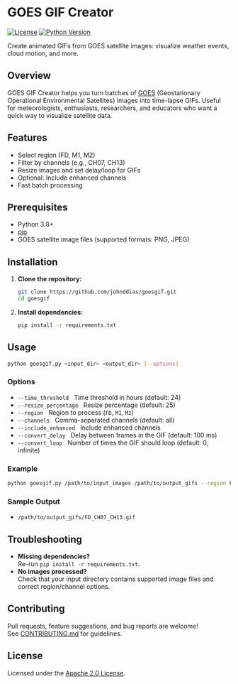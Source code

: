 # GOES GIF Creator

[![License](https://img.shields.io/badge/license-Apache%202.0-blue.svg)](LICENSE)
[![Python Version](https://img.shields.io/badge/python-3.8%2B-blue.svg)](https://www.python.org/)

Create animated GIFs from GOES satellite images: visualize weather events, cloud motion, and more.

## Overview

GOES GIF Creator helps you turn batches of [GOES](https://www.goes.noaa.gov/) (Geostationary Operational Environmental Satellites) images into time-lapse GIFs. Useful for meteorologists, enthusiasts, researchers, and educators who want a quick way to visualize satellite data.

## Features

- Select region (FD, M1, M2)
- Filter by channels (e.g., CH07, CH13)
- Resize images and set delay/loop for GIFs
- Optional: Include enhanced channels
- Fast batch processing

## Prerequisites

- Python 3.8+
- [pip](https://pip.pypa.io/en/stable/installation/)
- GOES satellite image files (supported formats: PNG, JPEG)

## Installation

1. **Clone the repository:**
   ```bash
   git clone https://github.com/johnddias/goesgif.git
   cd goesgif
   ```

2. **Install dependencies:**
   ```bash
   pip install -r requirements.txt
   ```

## Usage

```bash
python goesgif.py <input_dir> <output_dir> [--options]
```

### Options

- `--time_threshold` &nbsp; Time threshold in hours (default: 24)
- `--resize_percentage` &nbsp; Resize percentage (default: 25)
- `--region` &nbsp; Region to process (`FD`, `M1`, `M2`)
- `--channels` &nbsp; Comma-separated channels (default: all)
- `--include_enhanced` &nbsp; Include enhanced channels
- `--convert_delay` &nbsp; Delay between frames in the GIF (default: 100 ms)
- `--convert_loop` &nbsp; Number of times the GIF should loop (default: 0, infinite)

### Example

```bash
python goesgif.py /path/to/input_images /path/to/output_gifs --region FD --channels CH07,CH13 --include_enhanced
```

### Sample Output

- `/path/to/output_gifs/FD_CH07_CH13.gif`

## Troubleshooting

- **Missing dependencies?**  
  Re-run `pip install -r requirements.txt`.
- **No images processed?**  
  Check that your input directory contains supported image files and correct region/channel options.

## Contributing

Pull requests, feature suggestions, and bug reports are welcome!  
See [CONTRIBUTING.md](CONTRIBUTING.md) for guidelines.

## License

Licensed under the [Apache 2.0 License](LICENSE).